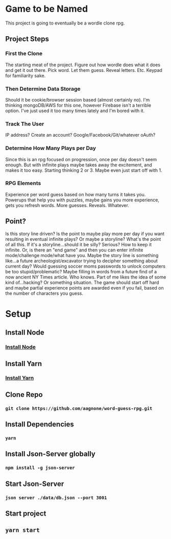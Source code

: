 # Game to be Named

This project is going to eventually be a wordle clone rpg. 

## Project Steps

### First the Clone

The starting meat of the project. Figure out how wordle does what it does and get it out there. Pick word. Let them guess. Reveal letters. Etc. Keypad for familiarity sake.

### Then Determine Data Storage

Should it be cookie/browser session based (almost certainly no). I'm thinking mongoDB/AWS for this one, however Firebase isn't a terrible option. I've just used it too many times lately and I'm bored with it. 

### Track The User

IP address? Create an account? Google/Facebook/Git/whatever oAuth?

### Determine How Many Plays per Day

Since this is an rpg focused on progression, once per day doesn't seem enough. But with infinite plays maybe takes away the excitement, and makes it too easy. Starting thinking 2 or 3. Maybe even just start off with 1. 

### RPG Elements

Experience per word guess based on how many turns it takes you. Powerups that help you with puzzles, maybe gains you more experience, gets you refresh words. More guesses. Reveals. Whatever. 

## Point?

Is this story line driven? Is the point to maybe play more per day if you want resulting in eventual infinite plays? Or maybe
a storyline? What's the point of all this. If it's a storyline...should it be silly? Serious? How to keep it infinite. Or, is there an "end game" and then you can enter infinite mode/challenge mode/what have you. Maybe the story line is something like...a future archeologist/excavator trying to decipher something about current day? Would
guessing soccer moms passwords to unlock computers be too stupid/problematic? Maybe filling in words from a future find of a now ancient NY Times article. Who knows. Part of me likes the idea of some kind of...hacking? Or something situation. The game should start off hard and maybe partial experience points are awarded even if you fail, based on the number of characters you guess.

# Setup

## Install Node

### [Install Node](https://nodejs.org/en/download/)

## Install Yarn 

### [Install Yarn](https://classic.yarnpkg.com/lang/en/docs/install/#windows-stable)

## Clone Repo

### `git clone https://github.com/aagnone/word-guess-rpg.git`

## Install Dependencies

### `yarn`

## Install Json-Server globally

### `npm install -g json-server`

## Start Json-Server

### `json server ./data/db.json --port 3001`

## Start project

## `yarn start`
